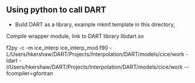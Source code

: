 ## Using python to call DART


* Build DART as a library, example mkmf.template in this directory, 

Compile wrapper module, link to DART library libdart.so

f2py -c -m ice_interp ice_interp_mod.f90 -L/Users/hkershaw/DART/Projects/Interpolation/DART/models/cice/work -ldart -I/Users/hkershaw/DART/Projects/Interpolation/DART/models/cice/work --fcompiler=gfortran



